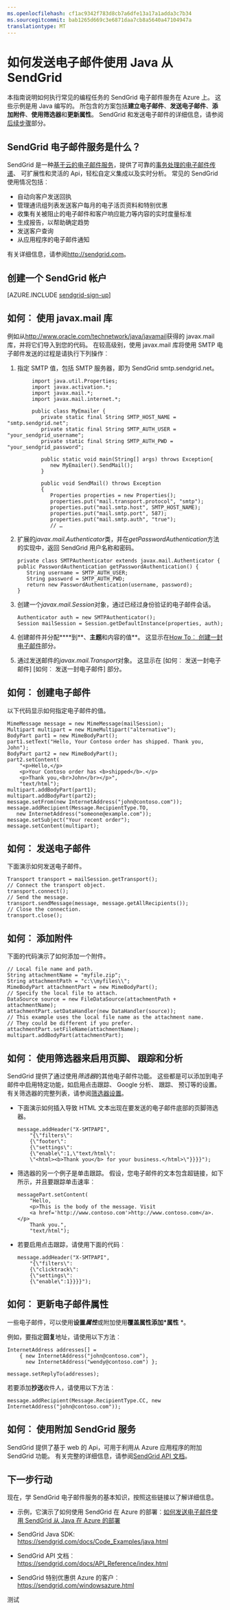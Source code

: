 ```yaml
---
ms.openlocfilehash: cf1ac9342f783d8cb7a6dfe13a17a1adda3c7b34
ms.sourcegitcommit: bab1265d669c3e6871daa7cb8a5640a47104947a
translationtype: MT
---
```

<properties 
    pageTitle="如何使用 SendGrid 电子邮件服务 (Java) |Microsoft Azure" 
    description="了解如何在 Azure 上发送电子邮件的 SendGrid 电子邮件服务。 用 Java 编写的代码样本。" 
    services="" 
    documentationCenter="java" 
    authors="thinkingserious" 
    manager="sendgrid" 
    editor="mollybos"/>

<tags 
    ms.service="multiple" 
    ms.workload="na" 
    ms.tgt_pltfrm="na" 
    ms.devlang="Java" 
    ms.topic="article" 
    ms.date="10/30/2014" 
    ms.author="elmer.thomas@sendgrid.com; erika.berkland@sendgrid.com; vibhork"/>
# 如何发送电子邮件使用 Java 从 SendGrid

本指南说明如何执行常见的编程任务的 SendGrid 电子邮件服务在 Azure 上。 这些示例是用 Java 编写的。 所包含的方案包括**建立电子邮件**、**发送电子邮件**、**添加附件**、**使用筛选器**和**更新属性**。 SendGrid 和发送电子邮件的详细信息，请参阅[后续步骤](#next-steps)部分。

## SendGrid 电子邮件服务是什么？

SendGrid 是一种[基于云的电子邮件服务]，提供了可靠的[事务处理的电子邮件传递]、 可扩展性和灵活的 Api，轻松自定义集成以及实时分析。 常见的 SendGrid 使用情况包括︰

-   自动向客户发送回执
-   管理通讯组列表发送客户每月的电子活页资料和特别优惠
-   收集有关被阻止的电子邮件和客户响应能力等内容的实时度量标准
-   生成报告，以帮助确定趋势
-   发送客户查询
- 从应用程序的电子邮件通知

有关详细信息，请参阅<http://sendgrid.com>。

## 创建一个 SendGrid 帐户

[AZURE.INCLUDE [sendgrid-sign-up](../includes/sendgrid-sign-up.md)]

## 如何︰ 使用 javax.mail 库

例如从<http://www.oracle.com/technetwork/java/javamail>获得的 javax.mail 库，并将它们导入到您的代码。 在较高级别，使用 javax.mail 库将使用 SMTP 电子邮件发送的过程是请执行下列操作︰

1.  指定 SMTP 值，包括 SMTP 服务器，即为 SendGrid smtp.sendgrid.net。
    
```
        import java.util.Properties;
        import javax.activation.*;
        import javax.mail.*;
        import javax.mail.internet.*;

        public class MyEmailer {
           private static final String SMTP_HOST_NAME = "smtp.sendgrid.net";
           private static final String SMTP_AUTH_USER = "your_sendgrid_username";
           private static final String SMTP_AUTH_PWD = "your_sendgrid_password";
        
           public static void main(String[] args) throws Exception{
              new MyEmailer().SendMail();
           }
        
           public void SendMail() throws Exception
           {
              Properties properties = new Properties();
              properties.put("mail.transport.protocol", "smtp");
              properties.put("mail.smtp.host", SMTP_HOST_NAME);
              properties.put("mail.smtp.port", 587);
              properties.put("mail.smtp.auth", "true");
              // …
```

2.  扩展的*javax.mail.Authenticator*类，并在*getPasswordAuthentication*方法的实现中，返回 SendGrid 用户名称和密码。  

        private class SMTPAuthenticator extends javax.mail.Authenticator {
        public PasswordAuthentication getPasswordAuthentication() {
           String username = SMTP_AUTH_USER;
           String password = SMTP_AUTH_PWD;
           return new PasswordAuthentication(username, password);
        }

3.  创建一个*javax.mail.Session*对象，通过已经过身份验证的电子邮件会话。  

        Authenticator auth = new SMTPAuthenticator();
        Session mailSession = Session.getDefaultInstance(properties, auth);

4.  创建邮件并分配****到**、**主题**和内容的值**。 这显示在[How To︰ 创建一封电子邮件](#bkmk_HowToCreateEmail)部分。
5.  通过发送邮件的*javax.mail.Transport*对象。 这显示在 [如何︰ 发送一封电子邮件] [如何︰ 发送一封电子邮件] 部分。

## 如何︰ 创建电子邮件

以下代码显示如何指定电子邮件的值。

    MimeMessage message = new MimeMessage(mailSession);
    Multipart multipart = new MimeMultipart("alternative");
    BodyPart part1 = new MimeBodyPart();
    part1.setText("Hello, Your Contoso order has shipped. Thank you, John");
    BodyPart part2 = new MimeBodyPart();
    part2.setContent(
        "<p>Hello,</p>
        <p>Your Contoso order has <b>shipped</b>.</p>
        <p>Thank you,<br>John</br></p>",
        "text/html");
    multipart.addBodyPart(part1);
    multipart.addBodyPart(part2);
    message.setFrom(new InternetAddress("john@contoso.com"));
    message.addRecipient(Message.RecipientType.TO,
       new InternetAddress("someone@example.com"));
    message.setSubject("Your recent order");
    message.setContent(multipart);

## 如何︰ 发送电子邮件

下面演示如何发送电子邮件。

    Transport transport = mailSession.getTransport();
    // Connect the transport object.
    transport.connect();
    // Send the message.
    transport.sendMessage(message, message.getAllRecipients());
    // Close the connection.
    transport.close();

## 如何︰ 添加附件

下面的代码演示了如何添加一个附件。

    // Local file name and path.
    String attachmentName = "myfile.zip";
    String attachmentPath = "c:\\myfiles\\"; 
    MimeBodyPart attachmentPart = new MimeBodyPart();
    // Specify the local file to attach.
    DataSource source = new FileDataSource(attachmentPath + attachmentName);
    attachmentPart.setDataHandler(new DataHandler(source));
    // This example uses the local file name as the attachment name.
    // They could be different if you prefer.
    attachmentPart.setFileName(attachmentName);
    multipart.addBodyPart(attachmentPart);

## 如何︰ 使用筛选器来启用页脚、 跟踪和分析

SendGrid 提供了通过使用*筛选器*的其他电子邮件功能。 这些都是可以添加到电子邮件中启用特定功能，如启用点击跟踪、 Google 分析、 跟踪、 预订等的设置。 有关筛选器的完整列表，请参阅[筛选器设置][]。

-   下面演示如何插入导致 HTML 文本出现在要发送的电子邮件底部的页脚筛选器。

        message.addHeader("X-SMTPAPI", 
            "{\"filters\": 
            {\"footer\": 
            {\"settings\": 
            {\"enable\":1,\"text/html\": 
            \"<html><b>Thank you</b> for your business.</html>\"}}}}");

-   筛选器的另一个例子是单击跟踪。 假设，您电子邮件的文本包含超链接，如下所示，并且要跟踪单击速率︰

        messagePart.setContent(
            "Hello,
            <p>This is the body of the message. Visit 
            <a href='http://www.contoso.com'>http://www.contoso.com</a>.</p>
            Thank you.", 
            "text/html");

-   若要启用点击跟踪，请使用下面的代码︰

        message.addHeader("X-SMTPAPI", 
            "{\"filters\": 
            {\"clicktrack\": 
            {\"settings\": 
            {\"enable\":1}}}}");

## 如何︰ 更新电子邮件属性

一些电子邮件，可以使用**设置*属性***或附加使用**覆盖属性添加*属性** *。

例如，要指定**回复**地址，请使用以下方法︰

    InternetAddress addresses[] = 
        { new InternetAddress("john@contoso.com"),
          new InternetAddress("wendy@contoso.com") };
    
    message.setReplyTo(addresses);

若要添加**抄送**收件人，请使用以下方法︰

    message.addRecipient(Message.RecipientType.CC, new 
    InternetAddress("john@contoso.com"));

## 如何︰ 使用附加 SendGrid 服务

SendGrid 提供了基于 web 的 Api，可用于利用从 Azure 应用程序的附加 SendGrid 功能。 有关完整的详细信息，请参阅[SendGrid API 文档][]。

## 下一步行动

现在，学 SendGrid 电子邮件服务的基本知识，按照这些链接以了解详细信息。

* 示例，它演示了如何使用 SendGrid 在 Azure 的部署︰[如何发送电子邮件使用 SendGrid 从 Java 在 Azure 的部署](store-sendgrid-java-how-to-send-email-example.md)
* SendGrid Java SDK: <https://sendgrid.com/docs/Code_Examples/java.html>
* SendGrid API 文档︰ <https://sendgrid.com/docs/API_Reference/index.html>
* SendGrid 特别优惠供 Azure 的客户︰ <https://sendgrid.com/windowsazure.html>

  [http://sendgrid.com]: https://sendgrid.com
  [http://sendgrid.com/pricing.html]: http://sendgrid.com/pricing.html
  [http://www.sendgrid.com/azure.html]: https://www.sendgrid.com/windowsazure.html
  [http://sendgrid.com/features]: https://sendgrid.com/features
  [http://www.oracle.com/technetwork/java/javamail]: http://www.oracle.com/technetwork/java/javamail/index.html
  [筛选器设置]: https://sendgrid.com/docs/API_Reference/Web_API/filter_settings.html
  [SendGrid API 文档]: https://sendgrid.com/docs/API_Reference/index.html
  [http://sendgrid.com/azure.html]: https://sendgrid.com/windowsazure.html
  [基于云的电子邮件服务]: https://sendgrid.com/email-solutions
  [事务处理的电子邮件传递]: https://sendgrid.com/transactional-email

测试
